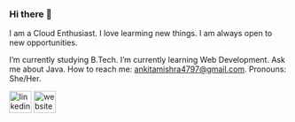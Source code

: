 ### Hi there 👋

I am a Cloud Enthusiast. I love learming new things. I am always open to new opportunities.

I’m currently studying B.Tech.
I’m currently learning Web Development. 
Ask me about Java.
How to reach me: ankitamishra4797@gmail.com.
Pronouns: She/Her.

[<img src='https://cdn.jsdelivr.net/npm/simple-icons@3.0.1/icons/linkedin.svg' alt='linkedin' height='40'>](https://www.linkedin.com/in/ankita-mishra271/)  [<img src='https://cdn.jsdelivr.net/npm/simple-icons@3.0.1/icons/icloud.svg' alt='website' height='40'>](https://www.qwiklabs.com/public_profiles/b23c28b7-99b0-4b4d-a3ae-970b244a9a45)  
